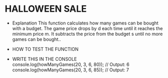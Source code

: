 # HALLOWEEN SALE

- Explanation 
This function calculates how many games can be bought with a budget.
The game price drops by d each time until it reaches the minimum price m.
It subtracts the price from the budget s until no more games can be bought..

- HOW TO TEST THE FUNCTION

- WRITE THIS IN THE CONSOLE  
    console.log(howManyGames(20, 3, 6, 80)); // Output: 6  
console.log(howManyGames(20, 3, 6, 85)); // Output: 7  
